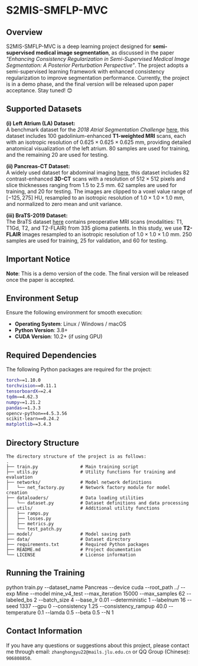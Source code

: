 # S2MIS-SMFLP-MVC

## Overview

S2MIS-SMFLP-MVC is a deep learning project designed for **semi-supervised medical image segmentation**, as discussed in the paper *"Enhancing Consistency Regularization in Semi-Supervised Medical Image Segmentation: A Posterior Perturbation Perspective"*. The project adopts a semi-supervised learning framework with enhanced consistency regularization to improve segmentation performance. Currently, the project is in a demo phase, and the final version will be released upon paper acceptance. Stay tuned! 😊

## Supported Datasets

**(i) Left Atrium (LA) Dataset:**  
A benchmark dataset for the *2018 Atrial Segmentation Challenge* [here](http://atriaseg2018.cardiacatlas.org), this dataset includes 100 gadolinium-enhanced **T1-weighted MRI** scans, each with an isotropic resolution of $0.625 \times 0.625 \times 0.625$ mm, providing detailed anatomical visualization of the left atrium. 80 samples are used for training, and the remaining 20 are used for testing.

**(ii) Pancreas-CT Dataset:**  
A widely used dataset for abdominal imaging [here](https://wiki.cancerimagingarchive.net/display/Public/Pancreas-CT), this dataset includes 82 contrast-enhanced **3D-CT** scans with a resolution of $512 \times 512$ pixels and slice thicknesses ranging from $1.5$ to $2.5$ mm. 62 samples are used for training, and 20 for testing. The images are clipped to a voxel value range of $[-125, 275]$ HU, resampled to an isotropic resolution of $1.0 \times 1.0 \times 1.0$ mm, and normalized to zero mean and unit variance.

**(iii) BraTS-2019 Dataset:**  
The BraTS dataset [here](https://www.med.upenn.edu/cbica/brats2019) contains preoperative MRI scans (modalities: T1, T1Gd, T2, and T2-FLAIR) from 335 glioma patients. In this study, we use **T2-FLAIR** images resampled to an isotropic resolution of $1.0 \times 1.0 \times 1.0$ mm. 250 samples are used for training, 25 for validation, and 60 for testing.

## Important Notice

**Note**: This is a demo version of the code. The final version will be released once the paper is accepted.

## Environment Setup

Ensure the following environment for smooth execution:

- **Operating System**: Linux / Windows / macOS
- **Python Version**: 3.8+
- **CUDA Version**: 10.2+ (if using GPU)

## Required Dependencies

The following Python packages are required for the project:

```bash
torch==1.10.0
torchvision==0.11.1
tensorboardX==2.4
tqdm==4.62.3
numpy==1.21.2
pandas==1.3.3
opencv-python==4.5.3.56
scikit-learn==0.24.2
matplotlib==3.4.3
```


## Directory Structure
```
The directory structure of the project is as follows:
.
├── train.py                # Main training script
├── utils.py                # Utility functions for training and evaluation
├── networks/               # Model network definitions
│   └── net_factory.py      # Network factory module for model creation
├── dataloaders/            # Data loading utilities
│   └── dataset.py          # Dataset definitions and data processing
├── utils/                  # Additional utility functions
│   ├── ramps.py
│   ├── losses.py
│   ├── metrics.py
│   └── test_patch.py
├── model/                  # Model saving path
├── data/                   # Dataset directory
├── requirements.txt        # Required Python packages
├── README.md               # Project documentation
└── LICENSE                 # License information

```


## Running the Training
python train.py --dataset_name Pancreas --device cuda --root_path ../ --exp Mine --model mine_v4_test --max_iteration 15000 --max_samples 62 --labeled_bs 2 --batch_size 4 --base_lr 0.01 --deterministic 1 --labelnum 16 --seed 1337 --gpu 0 --consistency 1.25 --consistency_rampup 40.0 --temperature 0.1 --lamda 0.5 --beta 0.5 --N 1


## Contact Information
If you have any questions or suggestions about this project, please contact me through email: `zhanghongyu22@mails.jlu.edu.cn` or QQ Group (Chinese): `906808850`.

